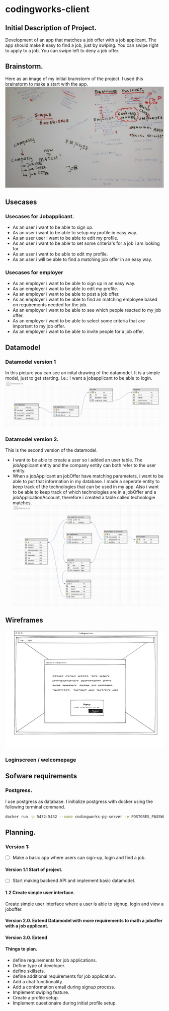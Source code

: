 # codingworks-client

## Initial Description of Project.

Development of an app that matches a job offer with a job applicant.
The app should make it easy to find a job, just by swiping. You can swipe right to apply to a job. You can swipe left to deny a job offer.

## Brainstorm.

Here as an image of my initial brainstorm of the project. I used this brainstorm to make a start with the app.
![Initial Brainstorm](documentationCodingworks/first_brainstorm.jpeg)

## Usecases

### Usecases for Jobapplicant.

- As an user i want to be able to sign up.
- As an user i want to be able to setup my profile in easy way.
- As an user user i want to be able to edit my profile.
- As an user i want to be able to set some criteria's for a job i am looking for.
- As an user i want to be able to edit my profile.
- As an user i will be able to find a matching job offer in an easy way.

### Usecases for employer

- As an employer i want to be able to sign up in an easy way.
- As an employer i want to be able to edit my profile.
- As an employer i want to be able to post a job offer.
- As an employer i want to be able to find an matching employee based on requirements needed for the job.
- As an employer i want to be able to see which people reacted to my job offer.
- As an employer i want to be able to select some criteria that are important to my job offer.
- As an employer i want to be able to invite people for a job offer.

## Datamodel

### Datamodel version 1

In this picture you can see an inital drawing of the datamodel. It is a simple model, just to get starting. I.e.: I want a jobapplicant to be able to login.
![Initial Datamodel](documentationCodingworks/dataModels/model1.png)

### Datamodel version 2. 
This is the second version of the datamodel. 
* I want to be able to create a user so i added an user table.
The jobApplicant entity and the company entity can both refer to the user entity.
* When a jobApplicant an jobOffer have matching parameters, i want to be able to put that information in my database. I made a seperate entity to keep track of the technologies that can be used in my app. Also i want to be able to keep track of which technologies are in a jobOffer and a jobApplicationAccount, therefore i created a table called technologie matches. 
![Datamodel version 2](documentationCodingworks/dataModels/model2b.png)

## Wireframes
![Welcome/loginpage](documentationCodingworks/wireframes/homepage.png)
### Loginscreen / welcomepage 

## Sofware requirements

### Postgress.

I use postgress as database. I initialize postgress with docker using the following terminal command.

```bash
docker run -p 5432:5432 --name codingworks-pg-server -e POSTGRES_PASSWORD=password -d postgres
```

## Planning.

### Version 1:

- [ ] Make a basic app where users can sign-up, login and find a job.

#### Version 1.1 Start of project.

- [ ] Start making backend API and implement basic datamodel.

#### 1.2 Create simple user interface.

Create simple user interface where a user is able to signup, login and view a joboffer.

#### Version 2.0. Extend Datamodel with more requirements to math a joboffer with a job applicant.

#### Version 3.0. Extend

#### Things to plan.

- define requirements for job applications.
- Define type of developer.
- define skillsets.
- define additional requirements for job application.
- Add a chat functionality.
- Add a conformation email during signup process.
- Implement swiping feature.
- Create a profile setup.
- Implement questionaire during initial profile setup.
